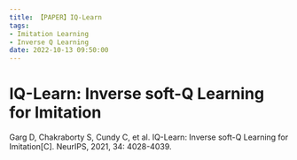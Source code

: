```yaml
---
title: 【PAPER】IQ-Learn
tags:
- Imitation Learning
- Inverse Q Learning
date: 2022-10-13 09:50:00
---
```


# IQ-Learn: Inverse soft-Q Learning for Imitation

Garg D, Chakraborty S, Cundy C, et al. IQ-Learn: Inverse soft-Q Learning for Imitation[C]. NeurIPS, 2021, 34: 4028-4039.

<!-- more -->